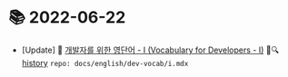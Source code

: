 # 📚 2022-06-22
- [Update] 📙 [개발자를 위한 영단어 - I (Vocabulary for Developers - I)](https://til.qriositylog.com/featured/english/dev-vocab/i) 📃🔍 [history](https://github.com/Queue-ri/TIL/commits/main/docs/english/dev-vocab/i.mdx?since=2022-06-22T00:00:00Z&until=2022-06-22T23:59:59Z) `repo: docs/english/dev-vocab/i.mdx`
